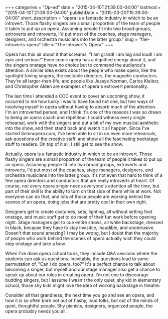 +++
categories = "Op-ed"
date = "2015-04-10T21:39:00-04:00"
lastmod = "2015-04-10T21:39:00-04:00"
publishDate = "2015-03-20T15:39:00-04:00"
short_description = "opera is a fantastic industry in which to be an introvert. Those flashy singers are a small proportion of the team of people it takes to put up an opera. Assuming people fit into two broad groups, extroverts and introverts, I'd put most of the coaches, stage managers, designers, and orchestra musicians into the latter group."
slug = "the-introverts-opera"
title = "The Introvert&#039;s Opera"
+++

<p>
	Opera has this air about it that screams, "I am grand! I am big and loud! I am epic and serious!" Even comic opera has a dignified energy about it, and the singers onstage have no choice but to command the audience's attention. A similar idea exists about the people who make opera, like the spotlight-loving singers, the excitable directors, the magnetic conductors. They're all larger-than-life, and people like Jessye Norman, Carlos Kleiber, and Christopher Alden are examples of opera's extrovert personality.
</p>
<p>
	The last time I attended a COC event to cover an upcoming show, it occurred to me how lucky I was to have found not one, but two ways of involving myself in opera without having to absorb much of the attention. I'm an introverted person, and I think it's one of the reasons I was so drawn to being an opera coach and répétiteur. I could witness every single rehearsal, work with the singers and put a bit of my own musical aesthetic into the show, and then stand back and watch it all happen. Since I've started Schmopera.com, I've been able to sit in on even more rehearsals, ask questions of the creative staff, and show all the fascinating backstage stuff to readers. On top of it all, I still get to see the show.
</p>
<p>
	Actually, opera is a fantastic industry in which to be an introvert. Those flashy singers are a small proportion of the team of people it takes to put up an opera. Assuming people fit into two broad groups, extroverts and introverts, I'd put most of the coaches, stage managers, designers, and orchestra musicians into the latter group. It's not even that hard to think of a few opera directors and conductors that are really introverts at heart. Of course, not every opera singer needs everyone's attention all the time, but part of their skill is the ability to turn on that side of them while at work. Not everyone can do that, and lots of those people are working behind the scenes of an opera, doing jobs that are pretty cool in their own right.
</p>
<p>
	Designers get to create costumes, sets, lighting, all without setting foot onstage, and music staff get to do most of their fun work before opening night. Stage managers get to cue entire shows, all while backstage, dressed in black, because they have to stay invisible, inaudible, and unobtrusive. Doesn't that sound amazing? I may be wrong, but I doubt that the majority of people who work behind the scenes of opera actually wish they could step onstage and take a bow.
</p>
<p>
	When I've done opera school tours, they include Q&amp;A sessions where the students can ask us questions. Inevitably, the questions lead to some permutation of, "Can I do opera, too?" It's a perfect chance to talk about becoming a singer, but myself and our stage manager also get a chance to speak up about our roles in creating opera. I'm not one to discourage budding singers, but I assume I wasn't the only quiet, shy kid in elementary school; those shy kids might love the idea of working backstage in theatre.
</p>
<p>
	Consider all that grandness, the next time you go and see an opera, and how it is so often born not out of flashy, loud folks, but out of the minds of quiet, thoughtful people. Shy pianists, designers, organized people, the opera probably needs you all.
</p>
